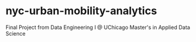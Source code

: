 # nyc-urban-mobility-analytics
Final Project from Data Engineering I @ UChicago Master's in Applied Data Science

